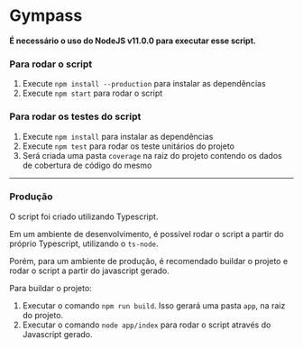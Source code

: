 # Gympass

**É necessário o uso do NodeJS v11.0.0 para executar esse script.**

### Para rodar o script

1. Execute `npm install --production` para instalar as dependências
1. Execute `npm start` para rodar o script

### Para rodar os testes do script

1. Execute `npm install` para instalar as dependências
1. Execute `npm test` para rodar os teste unitários do projeto
1. Será criada uma pasta `coverage` na raiz do projeto contendo os dados de cobertura de código do mesmo

--------------------------

### Produção

O script foi criado utilizando Typescript. 

Em um ambiente de desenvolvimento, é possível rodar o script a partir do próprio Typescript, 
utilizando o `ts-node`. 

Porém, para um ambiente de produção, é recomendado buildar o projeto e rodar o script a partir do javascript
gerado. 

Para buildar o projeto:
1. Executar o comando `npm run build`. Isso gerará uma pasta `app`, na raiz do projeto.
1. Executar o comando `node app/index` para rodar o script através do Javascript gerado.
